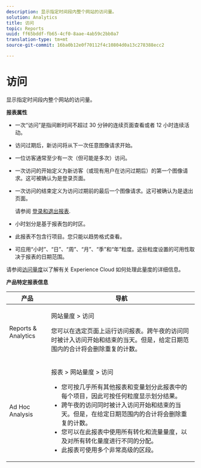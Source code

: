 ```yaml
---
description: 显示指定时间段内整个网站的访问量。
solution: Analytics
title: 访问
topic: Reports
uuid: ff65bddf-fb65-4cf0-8aae-4ab59c2bb0a7
translation-type: tm+mt
source-git-commit: 16ba0b12e0f70112f4c10804d0a13c278388ecc2

---
```



# 访问

显示指定时间段内整个网站的访问量。

**报表属性**

* 一次“访问”是指间断时间不超过 30 分钟的连续页面查看或者 12 小时连续活动。
* 访问过期后，新访问将从下一次任意图像请求开始。
* 一位访客通常至少有一次（但可能是多次）访问。
* 一次访问的开始定义为新访客（或现有用户在访问过期后）的第一个图像请求。这可被确认为是登录页面。
* 一次访问的结束定义为访问过期前的最后一个图像请求。这可被确认为是退出页面。

   请参阅 [登录和退出报表](/help/components/c-variables/dimensionslist/reports-entries-exits.md).
* 小时划分是基于报表包的时区。
* 此报表不包含行项目。您只能以趋势格式查看。
* 可应用“小时”、“日”、“周”、“月”、“季”和“年”粒度。这些粒度设置的可用性取决于报表的日期范围。

请参阅[访问量度](/help/components/c-variables/c-metrics/metrics-visit.md)以了解有关 Experience Cloud 如何处理此量度的详细信息。

**产品特定报表信息**

<table id="table_3138CA443CAC4F55838216E8B8786EE2"> 
 <thead> 
  <tr> 
   <th colname="col1" class="entry"> 产品 </th> 
   <th colname="col2" class="entry"> 导航 </th> 
  </tr> 
 </thead>
 <tbody> 
  <tr> 
   <td colname="col1"> <p> Reports &amp; Analytics </p> </td> 
   <td colname="col2"> <p> <span class="uicontrol"> 网站量度</span> &gt; <span class="uicontrol">访问</span> </p> <p>您可以在选定页面上运行<span class="wintitle">访问报表</span>。跨午夜的访问同时被计入访问开始和结束的当天。但是，给定日期范围内的合计将会删除重复的计数。 </p> </td> 
  </tr> 
  <tr> 
   <td colname="col1"> <p> Ad Hoc Analysis </p> </td> 
   <td colname="col2"> <p> <span class="uicontrol"> 报表</span> &gt; <span class="uicontrol">网站量度</span> &gt; <span class="uicontrol">访问</span> </p> 
    <ul id="ul_73FEE02C129041D6A63F2DB07676960F"> 
     <li id="li_CC3BB22DE97941EB8032BE4421FFC173"> 您可按几乎所有其他报表和变量划分此报表中的每个项目，因此可按任何粒度显示划分结果。 </li> 
     <li id="li_D53D480D73264D47945C9E1202B7BD4F">跨午夜的访问同时被计入访问开始和结束的当天。但是，在给定日期范围内的合计将会删除重复的计数。 </li> 
     <li id="li_B8BCC584F95B407DB87F5EA57CC88F62">您可以在此报表中使用所有转化和流量量度，以及对所有转化量度进行不同的分配。 </li> 
     <li id="li_0F342D3DCFF44ABAB79BD0F9E7F43E1E">此报表可使用多个非常高级的区段。 </li> 
    </ul> </td> 
  </tr> 
 </tbody> 
</table>

